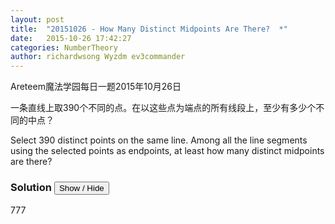 ```yaml
---
layout: post
title:  "20151026 - How Many Distinct Midpoints Are There?  *"
date:   2015-10-26 17:42:27
categories: NumberTheory
author: richardwsong Wyzdm ev3commander
---
```

Areteem魔法学园每日一题2015年10月26日
<br>

<problem>
<p>	
一条直线上取390个不同的点。在以这些点为端点的所有线段上，至少有多少个不同的中点？
</P>
<p>

Select 390 distinct points on the same line. Among all the line segments using the selected points as endpoints, at least how many distinct midpoints are there?
</p>

</problem>



### Solution <button>Show / Hide</button>


<solution>
777

</solution>
